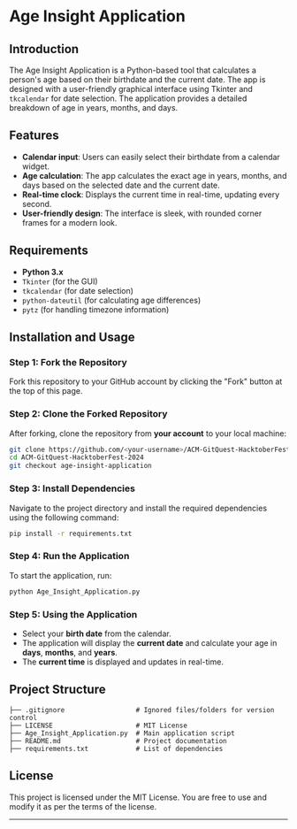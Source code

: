 # Age Insight Application

## Introduction
The Age Insight Application is a Python-based tool that calculates a person's age based on their birthdate and the current date. The app is designed with a user-friendly graphical interface using Tkinter and `tkcalendar` for date selection. The application provides a detailed breakdown of age in years, months, and days.

## Features
- **Calendar input**: Users can easily select their birthdate from a calendar widget.
- **Age calculation**: The app calculates the exact age in years, months, and days based on the selected date and the current date.
- **Real-time clock**: Displays the current time in real-time, updating every second.
- **User-friendly design**: The interface is sleek, with rounded corner frames for a modern look.

## Requirements
- **Python 3.x**
- `Tkinter` (for the GUI)
- `tkcalendar` (for date selection)
- `python-dateutil` (for calculating age differences)
- `pytz` (for handling timezone information)

## Installation and Usage

### Step 1: Fork the Repository
Fork this repository to your GitHub account by clicking the "Fork" button at the top of this page.

### Step 2: Clone the Forked Repository
After forking, clone the repository from **your account** to your local machine:
```bash
git clone https://github.com/<your-username>/ACM-GitQuest-HacktoberFest-2024.git
cd ACM-GitQuest-HacktoberFest-2024
git checkout age-insight-application
```

### Step 3: Install Dependencies
Navigate to the project directory and install the required dependencies using the following command:
```bash
pip install -r requirements.txt
```

### Step 4: Run the Application
To start the application, run:
```bash
python Age_Insight_Application.py
```

### Step 5: Using the Application
- Select your **birth date** from the calendar.
- The application will display the **current date** and calculate your age in **days**, **months**, and **years**.
- The **current time** is displayed and updates in real-time.

## Project Structure
```plaintext
├── .gitignore                  # Ignored files/folders for version control
├── LICENSE                     # MIT License
├── Age_Insight_Application.py  # Main application script
├── README.md                   # Project documentation
├── requirements.txt            # List of dependencies
```

## License
This project is licensed under the MIT License. You are free to use and modify it as per the terms of the license.

---